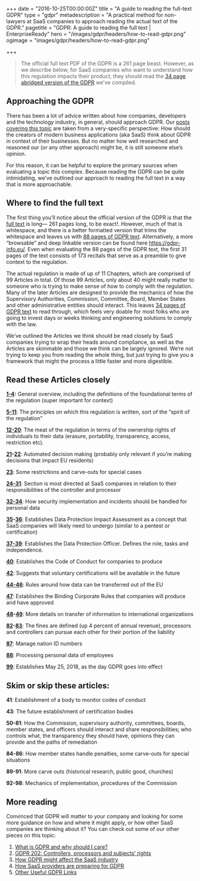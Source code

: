 +++
date = "2016-10-25T00:00:00Z"
title = "A guide to reading the full-text GDPR"
type = "gdpr"
metadescription = "A practical method for non-lawyers at SaaS companies to approach reading the actual text of the GDPR."
pagetitle = "GDPR: A guide to reading the full text | EnterpriseReady"
hero = "/images/gdpr/headers/how-to-read-gdpr.png"
ogimage = "images/gdpr/headers/how-to-read-gdpr.png"

+++

> The official full text PDF of the GDPR is a 261 page beast. However, as we describe below, for SaaS companies who want to understand how this regulation impacts their product, they should read the [34 page abridged version of the GDPR](/GDPR-abridged-text-for-SaaS-Cos.pdf) we've compiled.


## Approaching the GDPR
There has been a lot of advice written about how companies, developers and the technology industry, in general, should approach GDPR. Our [posts covering this topic](https://enterpriseready.io/gdpr) are taken from a very-specific perspective: How should the creators of modern business applications (aka SaaS) think about GDPR in context of their businesses. But no matter how well researched and reasoned our (or any other approach) might be, it is still someone else’s opinion.

For this reason, it can be helpful to explore the primary sources when evaluating a topic this complex. Because reading the GDPR can be quite intimidating, we’ve outlined our approach to reading the full text in a way that is more approachable.


## Where to find the full text
The first thing you’ll notice about the official version of the GDPR is that the [full text](http://data.consilium.europa.eu/doc/document/ST-5419-2016-INIT/en/pdf) is long— 261 pages long, to be exact!. However, much of that is whitespace, and there is a better formatted version that trims the whitespace and leaves us with [88 pages of GDPR text](https://eur-lex.europa.eu/legal-content/EN/TXT/PDF/?uri=CELEX:32016R0679&from=EN). Alternatively, a more “browsable” and deep linkable version can be found here https://gdpr-info.eu/. Even when evaluating the 88 pages of the GDPR text, the first 31 pages of the text consists of 173 recitals that serve as a preamble to give context to the regulation.

The actual regulation is made of up of 11 Chapters, which are comprised of 99 Articles in total. Of those 99 Articles, only about 40 might really matter to someone who is trying to make sense of how to comply with the regulation. Many of the later Articles are designed to provide the mechanics of how the Supervisory Authorities, Commission, Committee, Board, Member States and other administrative entities should interact. This leaves [34 pages of GDPR text](/GDPR-abridged-text-for-SaaS-Cos.pdf) to read through, which feels very doable for most folks who are going to invest days or weeks thinking and engineering solutions to comply with the law.

We’ve outlined the Articles we think should be read closely by SaaS companies trying to wrap their heads around compliance, as well as the Articles are skimmable and those we think can be largely ignored. We’re not trying to keep you from reading the whole thing, but just trying to give you a framework that might the process a little faster and more digestible.

## Read these Articles closely
**[1-4](https://gdpr-info.eu/chapter-1/):** General overview, including the definitions of the foundational terms of the regulation (super important for context)

**[5-11](https://gdpr-info.eu/chapter-2/)**: The principles on which this regulation is written, sort of the “spirit of the regulation”

**[12-20](https://gdpr-info.eu/chapter-3/)**: The meat of the regulation in terms of the ownership rights of individuals to their data (erasure, portability, transparency, access, restriction etc).

**[21](https://gdpr-info.eu/art-21-gdpr/)-[22](https://gdpr-info.eu/art-22-gdpr/)**: Automated decision making (probably only relevant if you’re making decisions that impact EU residents)

**[23](https://gdpr-info.eu/art-23-gdpr/)**: Some restrictions and carve-outs for special cases

**[24-31](https://gdpr-info.eu/chapter-4/#section-1)**: Section is most directed at SaaS companies in relation to their responsibilities of the controller and processor

**[32-34](https://gdpr-info.eu/chapter-4/#section-2)**: How security implementation and incidents should be handled for personal data

**[35](https://gdpr-info.eu/art-35-gdpr/)-[36](https://gdpr-info.eu/art-36-gdpr/)**: Establishes Data Protection Impact Assessment as a concept that SaaS companies will likely need to undergo (similar to a pentest or certification)

**[37-39](https://gdpr-info.eu/chapter-4/#section-4)**: Establishes the Data Protection Officer. Defines the role, tasks and independence.

**[40](https://gdpr-info.eu/art-40-gdpr/)**: Establishes the Code of Conduct for companies to produce

**[42](https://gdpr-info.eu/art-42-gdpr/)**: Suggests that voluntary certifications will be available in the future

**[44-46](https://gdpr-info.eu/chapter-5/)**: Rules around how data can be transferred out of the EU

**[47](https://gdpr-info.eu/art-47-gdpr/)**: Establishes the Binding Corporate Rules that companies will produce and have approved

**[48](https://gdpr-info.eu/art-48-gdpr/)-[49](https://gdpr-info.eu/art-49-gdpr/)**: More details on transfer of information to international organizations

**[82](https://gdpr-info.eu/art-82-gdpr/)-[83](https://gdpr-info.eu/art-83-gdpr/)**: The fines are defined (up 4 percent of annual revenue), processors and controllers can pursue each other for their portion of the liability

**[87](https://gdpr-info.eu/art-87-gdpr/)**: Manage nation ID numbers

**[88](https://gdpr-info.eu/art-88-gdpr/)**: Processing personal data of employees

**[99](https://gdpr-info.eu/art-99-gdpr/)**: Establishes May 25, 2018, as the day GDPR goes into effect


## **Skim or skip these articles:**
**41**: Establishment of a body to monitor codes of conduct

**43**: The future establishment of certification bodies

**50-81**: How the Commission, supervisory authority, committees, boards, member states, and officers should interact and share responsibilities; who controls what, the transparency they should have, opinions they can provide and the paths of remediation

**84-86**: How member states handle penalties, some carve-outs for special situations

**89-91**: More carve outs (historical research, public good, churches)

**92-98**: Mechanics of implementation, procedures of the Commission

## More reading
Convinced that GDPR will matter to your company and looking for some more guidance on how and where it might apply, or how other SaaS companies are thinking about it? You can check out some of our other pieces on this topic:

1. [What is GDPR and why should I care?](/gdpr//what-is-gdpr)
1. [GDPR 202: Controllers, processors and subjects’ rights](/gdpr/gdpr-202)
1. [How GDPR might affect the SaaS industry](/gdpr/gdpr-saas)
1. [How SaaS providers are preparing for GDPR](/gdpr/preparing-for-gdpr)
1. [Other Useful GDPR Links](/gdpr/useful-gdpr-links)
